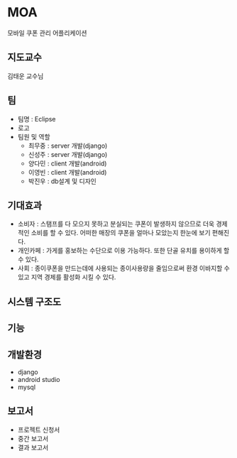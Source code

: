 # MOA
모바일 쿠폰 관리 어플리케이션

## 지도교수
김태운 교수님

## 팀
- 팀명 : Eclipse      
- 로고 
- 팀원 및 역할 
  - 최무중 : server 개발(django) 
  - 신성주 : server 개발(django)
  - 양다민 : client 개발(android)
  - 이영빈 : client 개발(android)
  - 박진우 : db설계 및 디자인

## 기대효과
 - 소비자 : 스탬프를 다 모으지 못하고 분실되는 쿠폰이 발생하지 않으므로 더욱 경제적인 소비를 할 수 있다. 어떠한 매장의 쿠폰을 얼마나 모았는지 한눈에 보기 편해진다.
 - 개인카페 : 가게를 홍보하는 수단으로 이용 가능하다. 또한 단골 유치를 용이하게 할 수 있다.
 - 사회 : 종이쿠폰을 만드는데에 사용되는 종이사용량을 줄임으로써 환경 이바지할 수 있고 지역 경제를 활성화 시킬 수 있다.

## 시스템 구조도

## 기능

## 개발환경
- django
- android studio
- mysql

## 보고서 
- 프로젝트 신청서
- 중간 보고서
- 결과 보고서
